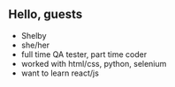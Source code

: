 ## Hello, guests

- Shelby
- she/her
- full time QA tester, part time coder
- worked with html/css, python, selenium
- want to learn react/js
